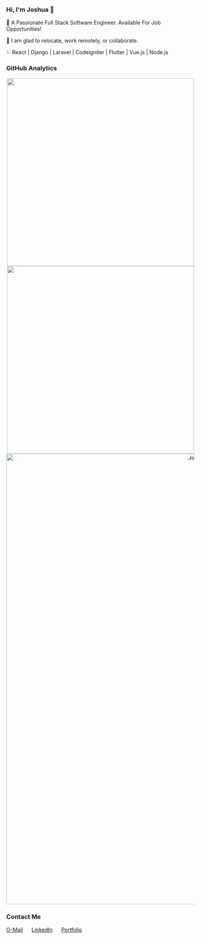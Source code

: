 ### Hi, I'm Joshua 👋

🔭 A Passionate Full Stack Software Engineer. Available For Job Opportunities!

📡 I am glad to relocate, work remotely, or collaborate.

✨ React | Django | Laravel | Codeigniter | Flutter | Vue.js | Node.js

### GitHub Analytics

<p align="center">
  <a href="https://github.com/joshuaminja">
  <img width="500px" src="https://github-readme-stats-eight-theta.vercel.app/api?username=joshuaminja&show_icons=true&include_all_commits=true&count_private=true&title_color=19d72f&icon_color=19d72f&text_color=000000&bg_color=ffffff"/>
  <img width="500px" src="https://github-readme-streak-stats.herokuapp.com?user=joshuaminja&date_format=M%20j%5B%2C%20Y%5D&ring=19d72f&fire=19d72f&currStreakLabel=000000">
  </a>
  <a href="https://github.com/joshuaminja"><img alt="Joshua Daniel Minja's Activity Graph" width="1200px" src="https://activity-graph.herokuapp.com/graph?username=joshuaminja&bg_color=ffffff&color=000000&line=19d72f&point=000000&area=true&area_color=19d72f&hide_border=true"/></a>
</p>

### Contact Me

<p align="left">
    <a href="mailto:joshuaminja5@gmail.com">G-Mail</a> &nbsp;&nbsp;&nbsp;&nbsp;
    <a href="https://www.linkedin.com/in/joshuaminja">LinkedIn</a> &nbsp;&nbsp;&nbsp;&nbsp;
    <a href="https://joshuaminja.ml">Portfolio</a> &nbsp;&nbsp;&nbsp;&nbsp;
</p>
